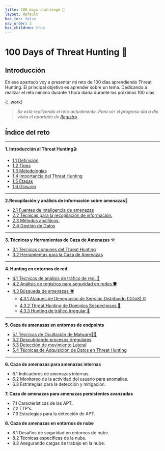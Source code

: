 ```yaml
---
title: 100 days challenge 🗻
layout: default
has_toc: false
nav_order: 3
has_children: true
---
```


# 100 Days of Threat Hunting 🗻

## Introducción 

En ese apartado voy a presentar mi reto de 100 días aprendiendo Threat Hunting. 
El principal objetivo es aprender sobre un tema. Dedicando a realizar el reto mínimo durante 1 hora diaría durante los próximos 100 dias. 


{: .work}
>*Se está realizando el reto actualmente. Para ver el progreso día a día visita el apartado de [Registro](https://nottaroff.github.io/workspace/docs/100%20days/0.%20registro/) .*


## Índice del reto
---
**1. Introducción al Threat Hunting**🎬

- [1.1 Definición](https://nottaroff.github.io/workspace/docs/100%20days/1.%20Introduccion/#11-introducción) 
- [1.2 Tipos](https://nottaroff.github.io/workspace/docs/100%20days/1.%20Introduccion/#12-tipos-de-threat-hunting)
- [1.3 Metodologías](https://nottaroff.github.io/workspace/docs/100%20days/1.%20Introduccion/#13-metodologias)
- [1.4 Importancia del Threat Hunting](https://nottaroff.github.io/workspace/docs/100%20days/1.%20Introduccion/#14-importancia-del-threat-hunting)
- [1.5 Etapas](https://nottaroff.github.io/workspace/docs/100%20days/1.%20Introduccion/#14-etapas)
- [1.6 Glosario](https://nottaroff.github.io/workspace/docs/100%20days/1.%20Introduccion/#15-glosario)

---


**2.Recopilación y análisis de información sobre amenazas**🧾

- [2.1 Fuentes de inteligencia de amenazas](https://nottaroff.github.io/workspace/docs/100%20days/2.%20Recopilacion/#21-fuentes-de-inteligencia-de-amenazas-%EF%B8%8F) 
- [2.2 Técnicas para la recopilación de información.](https://nottaroff.github.io/workspace/docs/100%20days/2.%20Recopilacion/#22-técnicas-para-la-recopilación-de-información-)
- [2.3 Métodos analíticos.](https://nottaroff.github.io/workspace/docs/100%20days/2.%20Recopilacion/#23-métodos-analíticos-%EF%B8%8F)
- [2.4 Gestión de Datos](https://nottaroff.github.io/workspace/docs/100%20days/2.%20Recopilacion/#24-gestión-de-datos-)

---

**3. Técnicas y Herramientas de Caza de Amenazas** ⚒️
- [3.1 Técnicas comunes del Threat Hunting ](https://nottaroff.github.io/workspace/docs/100%20days/3.%20Tecnicas%20y%20Herramientas/#31-técnicas-comunes-del-threat-hunting-) 
- [3.2 Herramientas para la Caza de Amenazas ](https://nottaroff.github.io/workspace/docs/100%20days/3.%20Tecnicas%20y%20Herramientas/#32-herramientas-para-la-caza-de-amenazas-)

---

**4. Hunting en entornos de red** 

- [4.1 Técnicas de análisis de tráfico de red. 🧬](https://nottaroff.github.io/workspace/docs/100%20days/4.%20Hunting%20en%20entornos%20de%20red/#41-técnicas-de-análisis-de-tráfico-de-red-) 
- [4.2 Análisis de registros para seguridad en redes 🛡️](https://nottaroff.github.io/workspace/docs/100%20days/4.%20Hunting%20en%20entornos%20de%20red/#42-análisis-de-registros-para-seguridad-en-redes-%EF%B8%8F)
- [4.3 Búsqueda de amenazas 🕷️](https://nottaroff.github.io/workspace/docs/100%20days/4.%20Hunting%20en%20entornos%20de%20red/#43-búsqueda-de-amenazas-%EF%B8%8F)
    - [4.3.1 Ataques de Denegación de Servicio Distribuido (DDoS) ⛓️](https://nottaroff.github.io/workspace/docs/100%20days/4.%20Hunting%20en%20entornos%20de%20red/#431-ataques-de-denegación-de-servicio-distribuido-ddos-%EF%B8%8F)
    - [4.3.2 Threat Hunting de Dominios Sospechosos 🔗](https://nottaroff.github.io/workspace/docs/100%20days/4.%20Hunting%20en%20entornos%20de%20red/#432-threat-hunting-de-dominios-sospechosos-)
    - [4.3.3 Hunting de tráfico irregular 🧧](https://nottaroff.github.io/workspace/docs/100%20days/4.%20Hunting%20en%20entornos%20de%20red/#433-hunting-de-tráfico-irregular-)

---

**5. Caza de amenazas en entornos de endpoints**

- [5.1 Técnicas de Ocultación de Malware🥷🏻](https://nottaroff.github.io/workspace/docs/100%20days/5.%20Hunting%20en%20entornos%20de%20endpoint/#51-técnicas-de-ocultación-de-malware) 
- [5.2 Descubriendo procesos irregulares](https://nottaroff.github.io/workspace/docs/100%20days/5.%20Hunting%20en%20entornos%20de%20endpoint/#52-descubriendo-procesos-irregulares)
- [5.3 Detección de movimiento Lateral](https://nottaroff.github.io/workspace/docs/100%20days/5.%20Hunting%20en%20entornos%20de%20endpoint/#54-técnicas-de-adquisición-de-datos-en-threat-hunting)
- [5.4 Técnicas de Adquisición de Datos en Threat Hunting](https://nottaroff.github.io/workspace/docs/100%20days/4.%20Hunting%20en%20entornos%20de%20red/#431-ataques-de-denegación-de-servicio-distribuido-ddos-%EF%B8%8F)


---

**6. Caza de amenazas para amenazas internas**

- 6.1 Indicadores de amenazas internas.
- 6.2 Monitoreo de la actividad del usuario para anomalías.
- 6.3 Estrategias para la detección y mitigación.

**7. Caza de amenazas para amenazas persistentes avanzadas**

- 7.1 Características de las APT.
- 7.2 TTP's.
- 7.3 Estrategias para la detección de APT.

**8. Caza de amenazas en entornos de nube**

- 8.1 Desafíos de seguridad en entornos de nube.
- 8.2 Técnicas específicas de la nube.
- 8.3 Asegurando cargas de trabajo en la nube.
